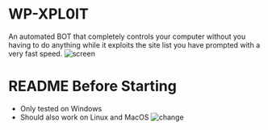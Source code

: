 # WP-XPL0IT
An automated BOT that completely controls your computer without you having to do anything while it exploits the site list you have prompted with a very fast speed.
![screen](https://user-images.githubusercontent.com/48758770/159556851-485fc172-a8c3-4903-98a6-6598d6d67e31.jpg)

# README Before Starting
- Only tested on Windows
- Should also work on Linux and MacOS
![change](https://user-images.githubusercontent.com/48758770/159557148-135202c2-f809-4b41-b984-0ee5573d722b.png)
